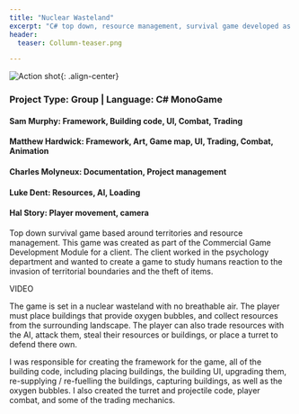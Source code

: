 ```yaml
---
title: "Nuclear Wasteland"
excerpt: "C# top down, resource management, survival game developed as a group"
header:
  teaser: Collumn-teaser.png

---
```


![Action shot](/images/){: .align-center}

### Project Type: Group | Language: C# MonoGame

#### Sam Murphy: Framework, Building code, UI, Combat, Trading

#### Matthew Hardwick: Framework, Art, Game map, UI, Trading, Combat, Animation

#### Charles Molyneux: Documentation, Project management 

#### Luke Dent: Resources, AI, Loading 

#### Hal Story: Player movement, camera

Top down survival game based around territories and resource management. This game was created as part of the Commercial Game Development Module for a client. The client worked in the psychology department and wanted to create a game to study humans reaction to the invasion of territorial boundaries and the theft of items.

VIDEO 

The game is set in a nuclear wasteland with no breathable air. The player must place buildings that provide oxygen bubbles, and collect resources from the surrounding landscape. The player can also trade resources with the AI, attack them, steal their resources or buildings, or place a turret to defend there own.

I was responsible for creating the framework for the game, all of the building code, including placing buildings, the building UI, upgrading them, re-supplying / re-fuelling the buildings, capturing buildings, as well as the oxygen bubbles. I also created the turret and projectile code, player combat, and some of the trading mechanics.

